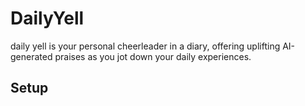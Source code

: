 # DailyYell
daily yell is your personal cheerleader in a diary, offering uplifting AI-generated praises as you jot down your daily experiences.

## Setup
